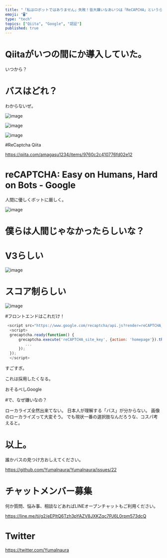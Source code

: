 ```yaml
---
title: "「私はロボットではありません」失敗！皆大嫌いなあいつは「ReCAPCHA」というらしい。@yumainara @qiita #認証 #goo"
emoji: "🖥"
type: "tech"
topics: ["Qiita", "Google", "認証"]
published: true
---
```


# Qiitaがいつの間にか導入していた。

いつから？

# バスはどれ？

わからないぜ。

![image](https://user-images.githubusercontent.com/13635059/50533325-bdc8c080-0b6a-11e9-8654-0d07c3a5900e.png)

![image](https://user-images.githubusercontent.com/13635059/50533324-b99ca300-0b6a-11e9-9d66-2a3861ebe251.png)

![image](https://user-images.githubusercontent.com/13635059/50533331-db962580-0b6a-11e9-8300-856beaee6a11.png)


#ReCaptcha Qiita

https://qiita.com/amagasu1234/items/9760c2c410776fd02e12

# reCAPTCHA: Easy on Humans, Hard on Bots - Google

人間に優しくボットに厳しく。


![image](https://user-images.githubusercontent.com/13635059/50533349-2f087380-0b6b-11e9-9a4c-d261ce910e62.png)

# 僕らは人間じゃなかったらしいな？

# V3らしい

![image](https://user-images.githubusercontent.com/13635059/50533353-3891db80-0b6b-11e9-9d17-ec8c58616ee3.png)


# スコア制らしい

![image](https://user-images.githubusercontent.com/13635059/50533356-4ba4ab80-0b6b-11e9-81ac-6d4de3375dc0.png)


#フロントエンドはこれだけ！

```js
 <script src="https://www.google.com/recaptcha/api.js?render=reCAPTCHA_site_key"></script>
  <script>
  grecaptcha.ready(function() {
      grecaptcha.execute('reCAPTCHA_site_key', {action: 'homepage'}).then(function(token) {
         ...
      });
  });
  </script>
```

すごすぎ。

これは採用したくなる。

おそるべしGoogle

#で、なぜ嫌いなの？

ローカライズ全然出来てない。
日本人が理解する「バス」が分からない。
画像のローカライズって大変そう。
でも現状一番の選択肢なんだろうな、コスパ考えると。

# 以上。

誰かバスの見つけ方おしえてください。

https://github.com/YumaInaura/YumaInaura/issues/22








<!-- Update From Qiita API -->

# チャットメンバー募集


何か質問、悩み事、相談などあればLINEオープンチャットもご利用ください。

https://line.me/ti/g2/eEPltQ6Tzh3pYAZV8JXKZqc7PJ6L0rpm573dcQ





# Twitter


https://twitter.com/YumaInaura


<!-- Update From Qiita API -->


